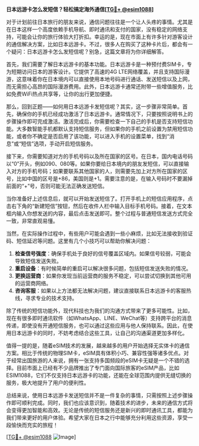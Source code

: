 **日本远游卡怎么发短信？轻松搞定海外通信[[TG💪+ @esim1088](https://t.me/s/esim1088)]**

对于计划前往日本旅行的朋友来说，通信问题往往是一个让人头疼的事情。尤其是在日本这样一个高度依赖手机导航、即时通讯和支付的国家，没有稳定的网络支持，可能会让你的旅行体验大打折扣。幸运的是，现在市面上有许多针对游客设计的通信解决方案，比如日本远游卡。不过，很多人在购买了这种卡片后，都会有一个疑问：日本远游卡怎么发短信呢？别急，这篇文章将为你详细解答。

首先，我们需要了解日本远游卡的基本功能。日本远游卡是一种预付费SIM卡，专为短期访问日本的游客设计。它提供了高速的4G LTE网络覆盖，并且支持国际漫游，这意味着你在日本境内可以直接使用本地号码进行通话、发送短信以及上网，而无需担心高昂的国际漫游费用。此外，日本远游卡通常还附带一些增值服务，比如免费WiFi热点共享等，让你的出行更加便捷。

那么，回到正题——如何用日本远游卡发短信呢？其实，这一步骤非常简单。首先，确保你的手机已经成功激活了日本远游卡。通常情况下，只要按照说明书上的步骤操作即可完成激活。激活完成后，你需要检查一下自己的手机是否支持短信功能。大多数智能手机都默认支持短信服务，但如果你的手机之前设置为禁用短信功能，或者你不确定是否启用了该功能，可以进入手机的设置菜单，找到“消息”或“短信”选项，手动开启短信服务。

接下来，你需要知道对方的手机号码以及所在国家的区号。在日本，国内电话号码以“0”开头，例如090、080等。如果你要给日本境内的朋友发短信，可以直接输入对方的手机号码；如果要联系其他国家的人，则需要先加上对方所在国家的区号，比如中国的区号是+86，美国则是+1。需要注意的是，在输入号码时不要漏掉前面的“+”号，否则可能无法正确发送短信。

当你准备好上述信息后，就可以开始发送短信了。打开手机上的短信应用程序，点击右下角的“新建短信”按钮，然后在收件人栏中输入目标手机号码。接着，在文本框内输入你想发送的内容，最后点击发送即可。整个过程与普通短信发送方式完全一致，非常直观易懂。

当然，在实际操作过程中，有些用户可能会遇到一些小麻烦，比如无法接收到验证码、短信延迟等问题。这里有几个小技巧可以帮助你解决问题：

1. **检查信号强度**：确保手机处于良好的信号覆盖区域内。如果信号较弱，可能会导致短信发送失败。
2. **重启设备**：有时候简单的重启可以解决很多问题，包括短信发送失败的情况。
3. **更换运营商**：如果你发现当前运营商的服务不稳定，可以尝试切换到其他可用的运营商网络。
4. **咨询客服**：如果以上方法都无法解决问题，建议直接联系日本远游卡的客服热线，寻求专业的技术支持。

除了传统的短信功能外，现代科技也为我们的沟通方式带来了更多可能性。比如，现在有很多即时通讯软件（如WhatsApp、LINE、WeChat等）支持跨平台的消息传递，即使没有开通短信服务，也可以通过这些应用与他人保持联系。因此，在使用日本远游卡的同时，不妨考虑结合这些工具，让自己的沟通渠道更加多样化。

值得一提的是，随着eSIM技术的发展，越来越多的用户开始选择无实体卡的通信方案。相比于传统的物理SIM卡，eSIM具有体积小巧、兼容性强等诸多优点。对于经常出国旅游的人来说，拥有一张支持多国频段的eSIM卡无疑是一个不错的选择。目前市面上已经有不少品牌推出了专门面向国际旅客的eSIM产品，比如ESIM1088，它们不仅支持日本远游卡的功能，还能在全球范围内提供无缝切换的服务，极大地提升了用户的便利性。

总结来说，使用日本远游卡发送短信并不是一件复杂的事情，只需按照上述步骤操作即可顺利完成。同时，我们也应该意识到，随着技术的进步，未来的通信方式将会变得更加智能和高效。无论是传统的短信服务还是新兴的即时通讯工具，都能为我们带来更好的用户体验。希望大家在日本之行中能够充分利用这些资源，享受一段愉快而充实的旅程！

[[TG💪+ @esim1088](https://t.me/s/esim1088) ![Image](https://i.postimg.cc/4NQfJmqS/Snipaste-2025-05-13-00-14-12.png)]